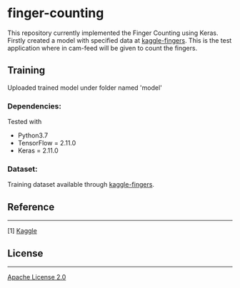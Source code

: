 # finger-counting


This repository currently implemented the Finger Counting using Keras. Firstly created a model with specified data at [kaggle-fingers](https://www.kaggle.com/datasets/koryakinp/fingers). This is the test application where in cam-feed will be given to count the fingers. 


## Training

Uploaded trained model under folder named 'model'

### Dependencies:

  Tested with
* Python3.7
* TensorFlow = 2.11.0
* Keras = 2.11.0

### Dataset:

Training dataset available through [kaggle-fingers](https://www.kaggle.com/datasets/koryakinp/fingers).


## Reference

***

[1] [Kaggle](https://www.kaggle.com/datasets/koryakinp/fingers) <br/>


## License

***

[Apache License 2.0](https://github.com/edvardHua/PoseEstimationForMobile/blob/master/LICENSE)
